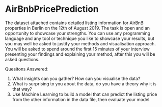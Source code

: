 # AirBnbPricePrediction


The dataset attached contains detailed listing information for AirBnB properties in Berlin on the 12th of August 2019. The task is open and an opportunity to showcase your strengths. You can use any programming language and any tool or technique you like to showcase your results, but you may well be asked to justify your methods and visualisation approach. You will be asked to spend around the first 15 minutes of your interview presenting your findings and explaining your method, after this you will be asked questions. 


Quesitons Answered: 

1. What insights can you gather? How can you visualise the data? 
2. What is surprising to you about the data, do you have a theory why it is that way? 
3. Use Machine Learning to build a model that can predict the listing price from the other information in the data file, then evaluate your model.
